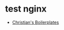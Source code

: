 # test nginx

* [Christian's Boilerplates](https://github.com/ChristianLempa/boilerplates/tree/main/kubernetes/nginx-http)
